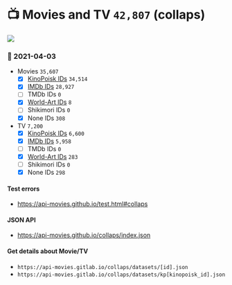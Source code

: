 # :tv: Movies and TV `42,807` (collaps)

<a href="https://API-Movies.github.io"><img src="https://API-Movies.github.io/banner.png?cache"></a>

### :date: 2021-04-03
- Movies `35,607`
  - [x] <a href="https://API-Movies.github.io/collaps/movie_kinopoisk_ids.json">KinoPoisk IDs</a> `34,514`
  - [x] <a href="https://API-Movies.github.io/collaps/movie_imdb_ids.json">IMDb IDs</a> `28,927`
  - [ ] TMDb IDs `0`
  - [x] <a href="https://API-Movies.github.io/collaps/movie_world_art_ids.json">World-Art IDs</a> `8`
  - [ ] Shikimori IDs `0`
  - [x] None IDs `308`
- TV `7,200`
  - [x] <a href="https://API-Movies.github.io/collaps/tv_kinopoisk_ids.json">KinoPoisk IDs</a> `6,600`
  - [x] <a href="https://API-Movies.github.io/collaps/tv_imdb_ids.json">IMDb IDs</a> `5,958`
  - [ ] TMDb IDs `0`
  - [x] <a href="https://API-Movies.github.io/collaps/tv_world_art_ids.json">World-Art IDs</a> `283`
  - [ ] Shikimori IDs `0`
  - [x] None IDs `298`
#### Test errors
- <a href='https://api-movies.github.io/test.html#collaps'>https://api-movies.github.io/test.html#collaps</a>
#### JSON API
- <a href='https://api-movies.github.io/collaps/index.json'>https://api-movies.github.io/collaps/index.json</a>
#### Get details about Movie/TV
- `https://api-movies.gitlab.io/collaps/datasets/[id].json`
- `https://api-movies.gitlab.io/collaps/datasets/kp[kinopoisk_id].json`
